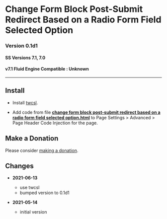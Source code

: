 # Change Form Block Post-Submit Redirect Based on a Radio Form Field Selected Option

### Version 0.1d1

#### SS Versions 7.1, 7.0

#### v7.1 Fluid Engine Compatible : Unknown

---

## Install

* Install
  [twcsl](https://github.com/tomsWebConsulting/twcsl#install-options).
  
* Add code from file
  **[change form block post-submit redirect based on a radio form field selected option.html](change%20form%20block%20post-submit%20redirect%20based%20on%20a%20radio%20form%20field%20selected%20option.html#L1)**
  to Page Settings > Advanced > Page Header Code Injection for the page.

## Make a Donation

Please consider
[making a donation](https://github.com/tomsWebConsulting/twcsl#make-a-donation).

## Changes

* **2021-06-13**

  * use twcsl
  * bumped version to 0.1d1
  
* **2021-05-14**

  * initial version
